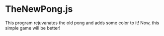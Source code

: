 # TheNewPong.js
This program rejuvanates the old pong and adds some color to it! Now, this simple game will be better!

